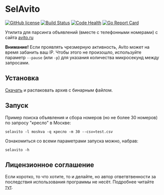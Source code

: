 # SelAvito

[![GitHub license](https://img.shields.io/badge/license-MIT-blue.svg)](https://github.com/kulapard/selavito/blob/master/LICENSE)
[![Build Status](https://travis-ci.org/kulapard/selavito.svg?branch=master)](https://travis-ci.org/kulapard/selavito)
[![Code Health](https://landscape.io/github/kulapard/selavito/master/landscape.svg?style=flat)](https://landscape.io/github/kulapard/selavito/master)
[![Go Report Card](http://goreportcard.com/badge/kulapard/selavito)](http://goreportcard.com/report/kulapard/selavito)

Утилита для парсинга объявлений (вместе с телефонными номерами) с сайта [avito.ru](https://avito.ru)

**Внимание!** Если проявлять чрезмерную активность, Avito может на время забанить ваш IP.
Чтобы этого не произошло, используйте параметр ```--pause``` (или ```-p```) для указания количества микросекунд между запросами.


## Установка
[Скачать](https://github.com/kulapard/selavito/releases/latest) и распаковать архив с бинарным файлом.

## Запуск
Пример поиска объявления и сбора номеров (но не более 30 номеров) по запросу "кресло" в Москве:
```
selavito -l moskva -q кресло -m 30 --csv=test.csv
```

Ознакомиться со всеми параметрами запуска можно, набрав:
```
selavito -h
```

## Лицензионное соглашение
Если коротко, то что хотите, то и делайте, но автор ответвтвенности за последствия использования программы не несёт. Подробнее читайте [тут](https://github.com/kulapard/selavito/blob/master/LICENSE).

